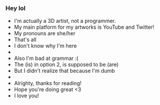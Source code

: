 ### Hey lol

- I'm actually a 3D artist, not a programmer.
- My main platform for my artworks is YouTube and Twitter!
- My pronouns are she/her
- That's all
- I don't know why I'm here
-
- Also I'm bad at grammar :(
- The (is) in option 2, is supposed to be (are)
- But I didn't realize that because I'm dumb
- 
- Alrighty, thanks for reading!
- Hope you're doing great <3
- I love you!
